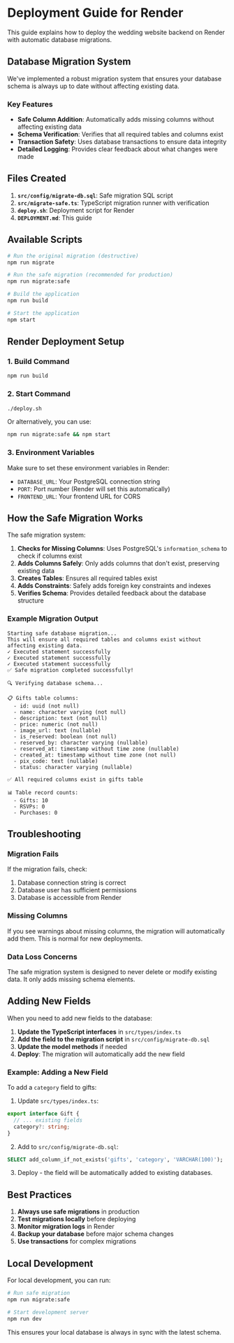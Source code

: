 # Deployment Guide for Render

This guide explains how to deploy the wedding website backend on Render with automatic database migrations.

## Database Migration System

We've implemented a robust migration system that ensures your database schema is always up to date without affecting existing data.

### Key Features

- **Safe Column Addition**: Automatically adds missing columns without affecting existing data
- **Schema Verification**: Verifies that all required tables and columns exist
- **Transaction Safety**: Uses database transactions to ensure data integrity
- **Detailed Logging**: Provides clear feedback about what changes were made

## Files Created

1. **`src/config/migrate-db.sql`**: Safe migration SQL script
2. **`src/migrate-safe.ts`**: TypeScript migration runner with verification
3. **`deploy.sh`**: Deployment script for Render
4. **`DEPLOYMENT.md`**: This guide

## Available Scripts

```bash
# Run the original migration (destructive)
npm run migrate

# Run the safe migration (recommended for production)
npm run migrate:safe

# Build the application
npm run build

# Start the application
npm start
```

## Render Deployment Setup

### 1. Build Command
```bash
npm run build
```

### 2. Start Command
```bash
./deploy.sh
```

Or alternatively, you can use:
```bash
npm run migrate:safe && npm start
```

### 3. Environment Variables
Make sure to set these environment variables in Render:

- `DATABASE_URL`: Your PostgreSQL connection string
- `PORT`: Port number (Render will set this automatically)
- `FRONTEND_URL`: Your frontend URL for CORS

## How the Safe Migration Works

The safe migration system:

1. **Checks for Missing Columns**: Uses PostgreSQL's `information_schema` to check if columns exist
2. **Adds Columns Safely**: Only adds columns that don't exist, preserving existing data
3. **Creates Tables**: Ensures all required tables exist
4. **Adds Constraints**: Safely adds foreign key constraints and indexes
5. **Verifies Schema**: Provides detailed feedback about the database structure

### Example Migration Output

```
Starting safe database migration...
This will ensure all required tables and columns exist without affecting existing data.
✓ Executed statement successfully
✓ Executed statement successfully
✓ Executed statement successfully
✅ Safe migration completed successfully!

🔍 Verifying database schema...

📋 Gifts table columns:
  - id: uuid (not null)
  - name: character varying (not null)
  - description: text (not null)
  - price: numeric (not null)
  - image_url: text (nullable)
  - is_reserved: boolean (not null)
  - reserved_by: character varying (nullable)
  - reserved_at: timestamp without time zone (nullable)
  - created_at: timestamp without time zone (not null)
  - pix_code: text (nullable)
  - status: character varying (nullable)

✅ All required columns exist in gifts table

📊 Table record counts:
  - Gifts: 10
  - RSVPs: 0
  - Purchases: 0
```

## Troubleshooting

### Migration Fails
If the migration fails, check:
1. Database connection string is correct
2. Database user has sufficient permissions
3. Database is accessible from Render

### Missing Columns
If you see warnings about missing columns, the migration will automatically add them. This is normal for new deployments.

### Data Loss Concerns
The safe migration system is designed to never delete or modify existing data. It only adds missing schema elements.

## Adding New Fields

When you need to add new fields to the database:

1. **Update the TypeScript interfaces** in `src/types/index.ts`
2. **Add the field to the migration script** in `src/config/migrate-db.sql`
3. **Update the model methods** if needed
4. **Deploy**: The migration will automatically add the new field

### Example: Adding a New Field

To add a `category` field to gifts:

1. Update `src/types/index.ts`:
```typescript
export interface Gift {
  // ... existing fields
  category?: string;
}
```

2. Add to `src/config/migrate-db.sql`:
```sql
SELECT add_column_if_not_exists('gifts', 'category', 'VARCHAR(100)');
```

3. Deploy - the field will be automatically added to existing databases.

## Best Practices

1. **Always use safe migrations** in production
2. **Test migrations locally** before deploying
3. **Monitor migration logs** in Render
4. **Backup your database** before major schema changes
5. **Use transactions** for complex migrations

## Local Development

For local development, you can run:

```bash
# Run safe migration
npm run migrate:safe

# Start development server
npm run dev
```

This ensures your local database is always in sync with the latest schema. 